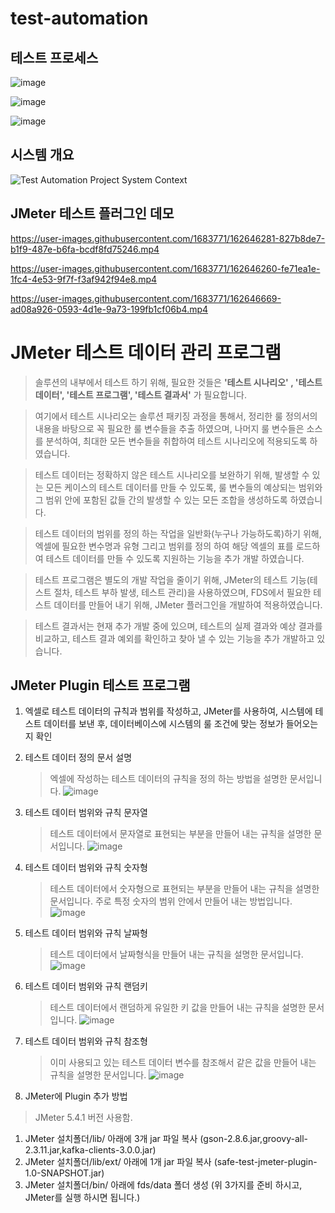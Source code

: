 # test-automation

## 테스트 프로세스

![image](https://user-images.githubusercontent.com/1683771/162643529-43372ceb-e1b5-4ea1-854b-2f655e190802.png)

![image](https://user-images.githubusercontent.com/1683771/162643557-51ed7ee2-e921-42ab-b49d-87c199ca694a.png)

![image](https://user-images.githubusercontent.com/1683771/162643581-ecac3970-0c5c-4a0f-9f4b-0b2e6fd22f8e.png)


## 시스템 개요
![Test Automation Project System Context](https://user-images.githubusercontent.com/1683771/162646776-23a210b5-a5b8-45fa-aebd-8cf3a5fb2915.png)


## JMeter 테스트 플러그인 데모
https://user-images.githubusercontent.com/1683771/162646281-827b8de7-b1f9-487e-b6fa-bcdf8fd75246.mp4


https://user-images.githubusercontent.com/1683771/162646260-fe71ea1e-1fc4-4e53-9f7f-f3af942f94e8.mp4



https://user-images.githubusercontent.com/1683771/162646669-ad08a926-0593-4d1e-9a73-199fb1cf06b4.mp4

# JMeter 테스트 데이터 관리 프로그램 #

 > 솔루션의 내부에서 테스트 하기 위해, 필요한 것들은 **'테스트 시나리오' , '테스트 데이터', '테스트 프로그램', '테스트 결과서'** 가 필요합니다. 

 > 여기에서 테스트 시나리오는 솔루션 패키징 과정을 통해서, 정리한 룰 정의서의 내용을 바탕으로 꼭 필요한 룰 변수들을 추출 하였으며, 나머지 룰 변수들은 소스를 분석하여, 최대한 모든 변수들을 취합하여 테스트 시나리오에 적용되도록 하였습니다.

 > 테스트 데이터는 정확하지 않은 테스트 시나리오를 보완하기 위해, 발생할 수 있는 모든 케이스의 테스트 데이터를 만들 수 있도록, 룰 변수들의 예상되는 범위와 그 범위 안에 포함된 값들 간의 발생할 수 있는 모든 조합을 생성하도록 하였습니다.

 > 테스트 데이터의 범위를 정의 하는 작업을 일반화(누구나 가능하도록)하기 위해, 엑셀에 필요한 변수명과 유형 그리고 범위를 정의 하여 해당 엑셀의 표를 로드하여 테스트 데이터를 만들 수 있도록 지원하는 기능을 추가 개발 하였습니다.

 > 테스트 프로그램은 별도의 개발 작업을 줄이기 위해, JMeter의 테스트 기능(테스트 절차, 테스트 부하 발생, 테스트 관리)을 사용하였으며, FDS에서 필요한 테스트 데이터를 만들어 내기 위해, JMeter 플러그인을 개발하여 적용하였습니다.

 > 테스트 결과서는 현재 추가 개발 중에 있으며, 테스트의 실제 결과와 예상 결과를 비교하고, 테스트 결과 예외를 확인하고 찾아 낼 수 있는 기능을 추가 개발하고 있습니다.

## JMeter Plugin 테스트 프로그램

1. 엑셀로 테스트 데이터의 규칙과 범위를 작성하고, JMeter를 사용하여, 시스템에 테스트 데이터를 보낸 후, 데이터베이스에 시스템의 룰 조건에 맞는 정보가 들어오는지 확인

2. 테스트 데이터 정의 문서 설명
    > 엑셀에 작성하는 테스트 데이터의 규칙을 정의 하는 방법을 설명한 문서입니다.
![image](https://user-images.githubusercontent.com/1683771/163735668-6b039d54-0eb7-4e62-86cc-45e08b7dac9f.png)

3. 테스트 데이터 범위와 규칙 문자열
    > 테스트 데이터에서 문자열로 표현되는 부분을 만들어 내는 규칙을 설명한 문서입니다. 
![image](https://user-images.githubusercontent.com/1683771/163735686-d088e819-3f8b-4707-b60c-95234d9fa899.png)

4. 테스트 데이터 범위와 규칙 숫자형
    > 테스트 데이터에서 숫자형으로 표현되는 부분을 만들어 내는 규칙을 설명한 문서입니다. 주로 특정 숫자의 범위 안에서 만들어 내는 방법입니다.
![image](https://user-images.githubusercontent.com/1683771/163735698-52f670df-d524-4ebc-9a8b-e0a9441583cc.png)

5. 테스트 데이터 범위와 규칙 날짜형
    > 테스트 데이터에서 날짜형식을 만들어 내는 규칙을 설명한 문서입니다.
![image](https://user-images.githubusercontent.com/1683771/163735706-79296f53-a32e-461d-a3a2-2c213bb25205.png)

6. 테스트 데이터 범위와 규칙 랜덤키
    > 테스트 데이터에서 랜덤하게 유일한 키 값을 만들어 내는 규칙을 설명한 문서입니다.
![image](https://user-images.githubusercontent.com/1683771/163735719-c19859a3-9ada-4e64-a4e1-ddc2d57ab2e0.png)

7. 테스트 데이터 범위와 규칙 참조형
    > 이미 사용되고 있는 테스트 데이터 변수를 참조해서 같은 값을 만들어 내는 규칙을 설명한 문서입니다.
![image](https://user-images.githubusercontent.com/1683771/163735727-a27f197b-3d80-417e-90c2-516ce8fa2610.png)

8. JMeter에 Plugin 추가 방법
> JMeter 5.4.1 버전 사용함.
  1. JMeter 설치폴더/lib/ 아래에 3개 jar 파일 복사 (gson-2.8.6.jar,groovy-all-2.3.11.jar,kafka-clients-3.0.0.jar)
  2. JMeter 설치폴더/lib/ext/ 아래에 1개 jar 파일 복사 (safe-test-jmeter-plugin-1.0-SNAPSHOT.jar)
  3. JMeter 설치폴더/bin/ 아래에 fds/data 폴더 생성 (위 3가지를 준비 하시고, JMeter를 실행 하시면 됩니다.)
